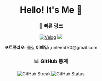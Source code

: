 <div align="center"> 
  
# Hello! It's Me 👋

### 🔗 빠른 링크
<p>
  <a href="https://velog.io/@hp657" target="_blank"><img src="https://img.shields.io/badge/Velog-link-36B6FD?style=for-the-badge&logo=velog&logoColor=white" alt="Velog" /></a>
  <a href="https://www.instagram.com/lz_h.57/" target="_blank"><img src="https://img.shields.io/badge/Instagram-link-E4405F?style=for-the-badge&logo=Instagram&logoColor=white"/></a>
</p>

<p>
  <strong>포트폴리오:</strong> <a href="https://junlee0507.notion.site/19affb418f6780ccb652e74a5c355cbb">클릭</a> 
  <strong>이메일:</strong> junlee5070@gmail.com <br>
</p>

### 📊 GitHub 통계

<p align="center">
  <img src="https://github-readme-streak-stats.herokuapp.com/?user=HP657" alt="GitHub Streak" />
  <img src="https://github-readme-stats.vercel.app/api?username=hp657&show_icons=true&theme=radical" alt="GitHub Status" />
</p>
